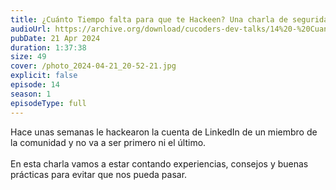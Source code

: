 ```yaml
---
title: ¿Cuánto Tiempo falta para que te Hackeen? Una charla de seguridad informática.
audioUrl: https://archive.org/download/cucoders-dev-talks/14%20-%20Cuanto%20Tiempo%20fatla%20para%20que%20te%20Hackeen%20-%20Una%20charla%20de%20seguridad%20Informatica.ogg
pubDate: 21 Apr 2024
duration: 1:37:38
size: 49
cover: /photo_2024-04-21_20-52-21.jpg
explicit: false
episode: 14
season: 1
episodeType: full
---
```

Hace unas semanas le hackearon la cuenta de LinkedIn de un miembro de la comunidad y no va a ser primero ni el último.\
\
En esta charla vamos a estar contando experiencias, consejos y buenas prácticas para evitar que nos pueda pasar.